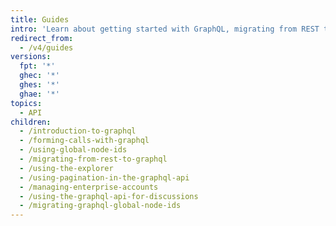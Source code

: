 ```yaml
---
title: Guides
intro: 'Learn about getting started with GraphQL, migrating from REST to GraphQL, and how to use the GitHub GraphQL API for a variety of tasks.'
redirect_from:
  - /v4/guides
versions:
  fpt: '*'
  ghec: '*'
  ghes: '*'
  ghae: '*'
topics:
  - API
children:
  - /introduction-to-graphql
  - /forming-calls-with-graphql
  - /using-global-node-ids
  - /migrating-from-rest-to-graphql
  - /using-the-explorer
  - /using-pagination-in-the-graphql-api
  - /managing-enterprise-accounts
  - /using-the-graphql-api-for-discussions
  - /migrating-graphql-global-node-ids
---
```

